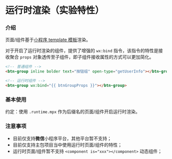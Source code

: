 # 运行时渲染（实验特性）

### 介绍

页面/组件基于[小程序 template 模板](https://developers.weixin.qq.com/miniprogram/dev/reference/wxml/template.html)渲染。

对于开启了运行时渲染的组件，提供了增强的 `wx:bind` 指令，该指令的特性是接收聚合 `props` 对象透传至子组件，即子组件接收属性的方式可以更加简化。

```html
<!-- 普通组件 -->
<btn-group inline bolder text="按钮组" open-type="getUserInfo"></btn-group>

<!-- 运行时组件 -->
<btn-group wx:bind="{{ btnGroupProps }}"></btn-group>
```

### 基本使用

约定：使用 `.runtime.mpx` 作为后缀名的页面/组件开启运行时渲染。

### 注意事项

* 目前仅支持**微信**小程序平台，其他平台暂不支持；
* 目前仅支持主包项目当中使用运行时页面/组件的特性；
* 运行时页面/组件暂不支持 `<component is="xxx"></component>` 动态组件；
